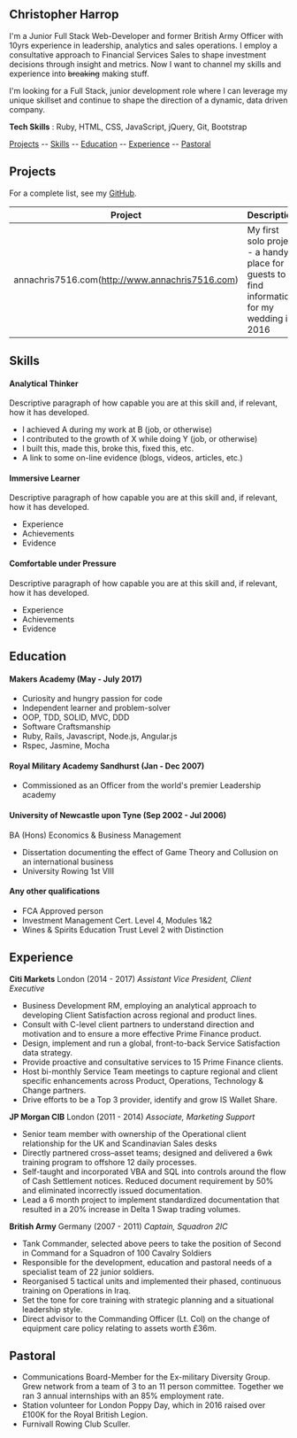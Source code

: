 ## Christopher Harrop

I'm a Junior Full Stack Web-Developer and former British Army Officer with 10yrs experience in leadership, analytics and sales operations. I employ a consultative approach to Financial Services Sales to shape investment decisions through insight and metrics. Now I want to channel my skills and experience into ~~breaking~~ making stuff.

I'm looking for a Full Stack, junior development role where I can leverage my unique skillset and continue to shape the direction of a dynamic, data driven company.

**Tech Skills** : Ruby, HTML, CSS, JavaScript, jQuery, Git, Bootstrap

[Projects](#projects) -- [Skills](#skills) -- [Education](#education) -- [Experience](#experience) -- [Pastoral](#pastoral)

## Projects

For a complete list, see my [GitHub](https://github.com/bannastre?tab=repositories).

| Project           | Description | Technologies |
|---                |---          |---           |
|annachris7516.com(http://www.annachris7516.com)  | My first solo project - a handy place for guests to find information for my wedding in 2016 | HTML, CSS, Bootstrap  |

## Skills

#### Analytical Thinker

Descriptive paragraph of how capable you are at this skill and, if relevant, how it has developed.

- I achieved A during my work at B (job, or otherwise)
- I contributed to the growth of X while doing Y (job, or otherwise)
- I built this, made this, broke this, fixed this, etc.
- A link to some on-line evidence (blogs, videos, articles, etc.)

#### Immersive Learner

Descriptive paragraph of how capable you are at this skill and, if relevant, how it has developed.

- Experience
- Achievements
- Evidence

#### Comfortable under Pressure

Descriptive paragraph of how capable you are at this skill and, if relevant, how it has developed.

- Experience
- Achievements
- Evidence

## Education

#### Makers Academy (May - July 2017)

- Curiosity and hungry passion for code
- Independent learner and problem-solver
- OOP, TDD, SOLID, MVC, DDD
- Software Craftsmanship
- Ruby, Rails, Javascript, Node.js, Angular.js
- Rspec, Jasmine, Mocha

#### Royal Military Academy Sandhurst (Jan - Dec 2007)
- Commissioned as an Officer from the world's premier Leadership academy

#### University of Newcastle upon Tyne  (Sep 2002 - Jul 2006)
BA (Hons) Economics & Business Management
- Dissertation documenting the effect of Game Theory and Collusion on an international business
- University Rowing 1st VIII

#### Any other qualifications
- FCA Approved person
- Investment Management Cert. Level 4, Modules 1&2
- Wines & Spirits Education Trust Level 2 with Distinction

## Experience
**Citi Markets** London (2014 - 2017)
*Assistant Vice President, Client Executive*
- Business Development RM, employing an analytical approach to developing Client Satisfaction across regional and product lines.
- Consult with C-level client partners to understand direction and  motivation and to ensure a more effective Prime Finance product.
- Design, implement and run a global, front-to-back Service Satisfaction data strategy.
- Provide proactive and consultative services to 15 Prime Finance clients.
- Host bi-monthly Service Team meetings to capture regional and client specific enhancements across Product, Operations, Technology & Change partners.
- Drive efforts to be a Top 3 provider, identify and grow IS Wallet Share.


**JP Morgan CIB** London (2011 - 2014)
*Associate, Marketing Support*
- Senior team member with ownership of the Operational client relationship for the UK and Scandinavian Sales desks
- Directly partnered cross–asset teams; designed and delivered a 6wk training program to offshore 12 daily processes.
- Self-taught and incorporated VBA and SQL into controls around the flow of Cash Settlement notices. Reduced document requirement by 50% and eliminated incorrectly issued documentation.
- Lead a 6 month project to implement standardized documentation that resulted in a 20% increase in Delta 1 Swap trading volumes.


**British Army** Germany (2007 - 2011)
*Captain, Squadron 2IC*
- Tank Commander, selected above peers to take the position of Second in Command for a Squadron of 100 Cavalry Soldiers
- Responsible for the development, education and pastoral needs of a specialist team of 22 junior soldiers.
- Reorganised 5 tactical units and implemented their phased, continuous training on Operations in Iraq.
- Set the tone for core training with strategic planning and a situational leadership style.
- Direct advisor to the Commanding Officer (Lt. Col) on the change of equipment care policy relating to assets worth £36m.

## Pastoral
- Communications Board-Member for the Ex-military Diversity Group. Grew network from a team of 3 to an 11 person committee. Together we ran 3 annual internships with an 85% employment rate.
- Station volunteer for London Poppy Day, which in 2016 raised over £100K for the Royal British Legion.
- Furnivall Rowing Club Sculler.
